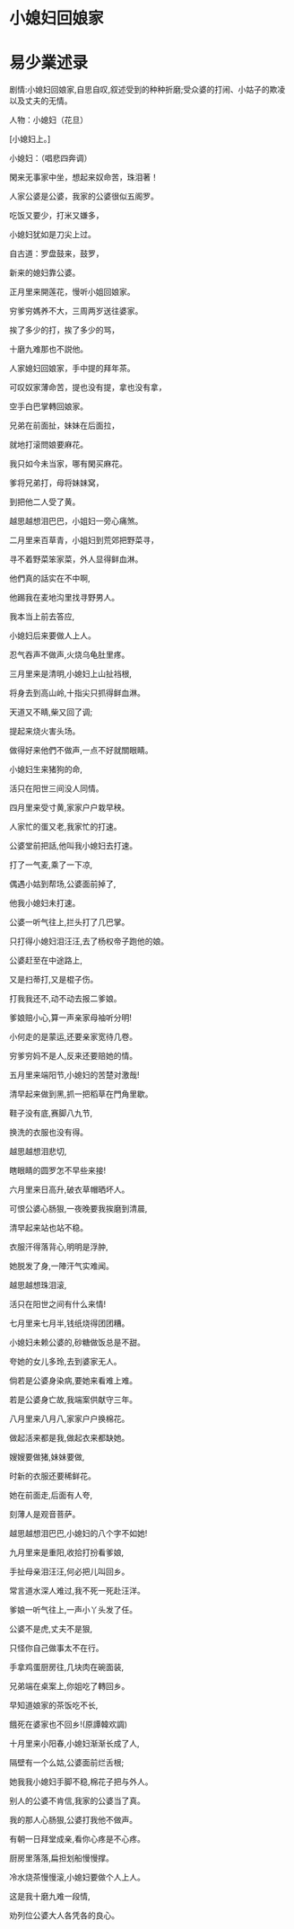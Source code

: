 # 小媳妇回娘家

# 易少業述录

剧情:小媳妇回娘家,自思自叹,叙述受到的种种折磨;受众婆的打闹、小姑子的欺凌以及丈夫的无情。

人物：小媳妇（花旦）

[小媳妇上。]

小媳妇：（唱悲四奔调）

閑来无事家中坐，想起来奴命苦，珠泪著！

人家公婆是公婆，我家的公婆很似五阁罗。

吃饭又要少，打米又嫌多，

小媳妇犹如是刀尖上过。

自古道：罗盘鼓来，鼓罗，

新来的媳妇靠公婆。

正月里来開莲花，慢听小姐回娘家。

穷爹穷媽养不大，三周两岁送往婆家。

挨了多少的打，挨了多少的骂，

十磨九难那也不説他。

人家媳妇回娘家，手中提的拜年茶。

可叹奴家薄命苦，提也没有提，拿也没有拿，

空手白巴掌轉回娘家。

兄弟在前面扯，妹妹在后面拉，

就地打滚問娘要麻花。

我只如今未当家，哪有閑买麻花。

爹将兄弟打，母将妹妹窝，

到把他二人受了黄。

越思越想泪巴巴，小姐妇一旁心痛煞。

二月里来百草青，小姐妇到荒郊把野菜寻，

寻不着野菜笨家菜，外人显得鲜血淋。

他們真的話实在不中啊,

他踢我在麦地沟里找寻野男人。

我本当上前去答应,

小媳妇后来要做人上人。

忍气吞声不做声,火烧乌龟肚里疼。

三月里来是清明,小媳妇上山扯裆根,

将身去到高山岭,十指尖只抓得鲜血淋。

天道又不睛,柴又回了调;

提起来烧火害头场。

做得好来他們不做声,一点不好就關眼睛。

小媳妇生来猪狗的命,

活只在阳世三间没人同情。

四月里来受寸黄,家家户户栽早秧。

人家忙的蛋又老,我家忙的打速。

公婆堂前把話,他叫我小媳妇去打速。

打了一气麦,乘了一下凉,

偶遇小姑到帮场,公婆面前掉了,

他我小媳妇未打速。

公婆一听气往上,拦头打了几巴掌。

只打得小媳妇泪汪汪,去了杨权帝子跑他的娘。

公婆赶至在中途路上,

又是扫蒂打,又是棍子伤。

打我我还不,动不动去报二爹娘。

爹娘赔小心,算一声亲家母袖听分明!

小何走的是蒙运,还要亲家宽待几卷。

穷爹穷妈不是人,反来还要赔她的情。

五月里来端阳节,小媳妇的苦楚对激哉!

清早起来做到黑,抓一把稻草在門角里歇。

鞋子没有底,赛脚八九节,

换洗的衣服也没有得。

越思越想泪悲切,

瞎眼睛的圆罗怎不早些来接!

六月里来日高升,破衣草帽晒坏人。

可恨公婆心肠狠,一夜晚要我挨磨到清晨,

清早起来站也站不稳。

衣服汗得落背心,明明是浮肿,

她脱发了身,一陣汗气实难闻。

越思越想珠泪滚,

活只在阳世之间有什么来情!

七月里来七月半,钱纸烧得团团糟。

小媳妇未赖公婆的,砂糖做饭总是不甜。

夸她的女儿多玲,去到婆家无人。

倘若是公婆身染病,要她来看难上难。

若是公婆身亡故,我端案供献守三年。

八月里来八月八,家家户户换棉花。

做起活来都是我,做起衣来都缺她。

嫂嫂要做猪,妹妹要做,

时新的衣服还要稀鲜花。

她在前面走,后面有人夸,

刻薄人是观音菩萨。

越思越想泪巴巴,小媳妇的八个字不如她!

九月里来是重阳,收拾打扮看爹娘,

手扯母亲泪汪汪,何必把儿叫回乡。

常言道水深人难过,我不死一死赴汪洋。

爹娘一听气往上,一声小丫头发了任。

公婆不是虎,丈夫不是狠,

只怪你自己做事太不在行。

手拿鸡蛋厨房往,几块肉在碗面装,

兄弟端在桌案上,你姐吃了轉回乡。

早知道娘家的茶饭吃不长,

餓死在婆家也不回乡!(原譚韓欢調)

十月里来小阳春,小媳妇渐渐长成了人,

隔壁有一个么姑,公婆面前烂舌根;

她我我小媳妇手脚不稳,棉花子把与外人。

别人的公婆不肯信,我家的公婆当了真。

我的那人心肠狠,公婆打我他不做声。

有朝一日拜堂成亲,看你心疼是不心疼。

厨房里落落,扁担划船慢慢撑。

冷水烧茶慢慢滚,小媳妇要做个人上人。

这是我十磨九难一段情,

劝列位公婆大人各凭各的良心。

